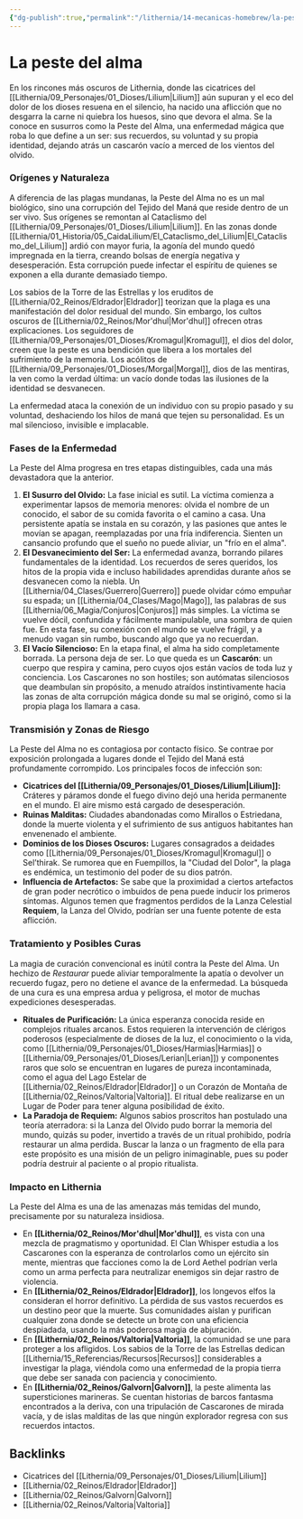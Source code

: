 ```yaml
---
{"dg-publish":true,"permalink":"/lithernia/14-mecanicas-homebrew/la-peste-del-alma/","title":"La peste del alma","tags":["lithernia","enfermedad","magia_oscura"]}
---
```


# La peste del alma

En los rincones más oscuros de Lithernia, donde las cicatrices del [[Lithernia/09_Personajes/01_Dioses/Lilium\|Lilium]] aún supuran y el eco del dolor de los dioses resuena en el silencio, ha nacido una aflicción que no desgarra la carne ni quiebra los huesos, sino que devora el alma. Se la conoce en susurros como la Peste del Alma, una enfermedad mágica que roba lo que define a un ser: sus recuerdos, su voluntad y su propia identidad, dejando atrás un cascarón vacío a merced de los vientos del olvido.

### Orígenes y Naturaleza

A diferencia de las plagas mundanas, la Peste del Alma no es un mal biológico, sino una corrupción del Tejido del Maná que reside dentro de un ser vivo. Sus orígenes se remontan al Cataclismo del [[Lithernia/09_Personajes/01_Dioses/Lilium\|Lilium]]. En las zonas donde [[Lithernia/01_Historia/05_CaidaLilium/El_Cataclismo_del_Lilium\|El_Cataclismo_del_Lilium]] ardió con mayor furia, la agonía del mundo quedó impregnada en la tierra, creando bolsas de energía negativa y desesperación. Esta corrupción puede infectar el espíritu de quienes se exponen a ella durante demasiado tiempo.

Los sabios de la Torre de las Estrellas y los eruditos de [[Lithernia/02_Reinos/Eldrador\|Eldrador]] teorizan que la plaga es una manifestación del dolor residual del mundo. Sin embargo, los cultos oscuros de [[Lithernia/02_Reinos/Mor'dhul\|Mor'dhul]] ofrecen otras explicaciones. Los seguidores de [[Lithernia/09_Personajes/01_Dioses/Kromagul\|Kromagul]], el dios del dolor, creen que la peste es una bendición que libera a los mortales del sufrimiento de la memoria. Los acólitos de [[Lithernia/09_Personajes/01_Dioses/Morgal\|Morgal]], dios de las mentiras, la ven como la verdad última: un vacío donde todas las ilusiones de la identidad se desvanecen.

La enfermedad ataca la conexión de un individuo con su propio pasado y su voluntad, deshaciendo los hilos de maná que tejen su personalidad. Es un mal silencioso, invisible e implacable.

### Fases de la Enfermedad

La Peste del Alma progresa en tres etapas distinguibles, cada una más devastadora que la anterior.

1.  **El Susurro del Olvido:** La fase inicial es sutil. La víctima comienza a experimentar lapsos de memoria menores: olvida el nombre de un conocido, el sabor de su comida favorita o el camino a casa. Una persistente apatía se instala en su corazón, y las pasiones que antes le movían se apagan, reemplazadas por una fría indiferencia. Sienten un cansancio profundo que el sueño no puede aliviar, un "frío en el alma".
2.  **El Desvanecimiento del Ser:** La enfermedad avanza, borrando pilares fundamentales de la identidad. Los recuerdos de seres queridos, los hitos de la propia vida e incluso habilidades aprendidas durante años se desvanecen como la niebla. Un [[Lithernia/04_Clases/Guerrero\|Guerrero]] puede olvidar cómo empuñar su espada; un [[Lithernia/04_Clases/Mago\|Mago]], las palabras de sus [[Lithernia/06_Magia/Conjuros\|Conjuros]] más simples. La víctima se vuelve dócil, confundida y fácilmente manipulable, una sombra de quien fue. En esta fase, su conexión con el mundo se vuelve frágil, y a menudo vagan sin rumbo, buscando algo que ya no recuerdan.
3.  **El Vacío Silencioso:** En la etapa final, el alma ha sido completamente borrada. La persona deja de ser. Lo que queda es un **Cascarón**: un cuerpo que respira y camina, pero cuyos ojos están vacíos de toda luz y conciencia. Los Cascarones no son hostiles; son autómatas silenciosos que deambulan sin propósito, a menudo atraídos instintivamente hacia las zonas de alta corrupción mágica donde su mal se originó, como si la propia plaga los llamara a casa.

### Transmisión y Zonas de Riesgo

La Peste del Alma no es contagiosa por contacto físico. Se contrae por exposición prolongada a lugares donde el Tejido del Maná está profundamente corrompido. Los principales focos de infección son:

*   **Cicatrices del [[Lithernia/09_Personajes/01_Dioses/Lilium\|Lilium]]:** Cráteres y páramos donde el fuego divino dejó una herida permanente en el mundo. El aire mismo está cargado de desesperación.
*   **Ruinas Malditas:** Ciudades abandonadas como Mirallos o Estriedana, donde la muerte violenta y el sufrimiento de sus antiguos habitantes han envenenado el ambiente.
*   **Dominios de los Dioses Oscuros:** Lugares consagrados a deidades como [[Lithernia/09_Personajes/01_Dioses/Kromagul\|Kromagul]] o Sel’thirak. Se rumorea que en Fuempillos, la "Ciudad del Dolor", la plaga es endémica, un testimonio del poder de su dios patrón.
*   **Influencia de Artefactos:** Se sabe que la proximidad a ciertos artefactos de gran poder necrótico o imbuidos de pena puede inducir los primeros síntomas. Algunos temen que fragmentos perdidos de la Lanza Celestial **Requiem**, la Lanza del Olvido, podrían ser una fuente potente de esta aflicción.

### Tratamiento y Posibles Curas

La magia de curación convencional es inútil contra la Peste del Alma. Un hechizo de *Restaurar* puede aliviar temporalmente la apatía o devolver un recuerdo fugaz, pero no detiene el avance de la enfermedad. La búsqueda de una cura es una empresa ardua y peligrosa, el motor de muchas expediciones desesperadas.

*   **Rituales de Purificación:** La única esperanza conocida reside en complejos rituales arcanos. Estos requieren la intervención de clérigos poderosos (especialmente de dioses de la luz, el conocimiento o la vida, como [[Lithernia/09_Personajes/01_Dioses/Harmias\|Harmias]] o [[Lithernia/09_Personajes/01_Dioses/Lerian\|Lerian]]) y componentes raros que solo se encuentran en lugares de pureza incontaminada, como el agua del Lago Estelar de [[Lithernia/02_Reinos/Eldrador\|Eldrador]] o un Corazón de Montaña de [[Lithernia/02_Reinos/Valtoria\|Valtoria]]. El ritual debe realizarse en un Lugar de Poder para tener alguna posibilidad de éxito.
*   **La Paradoja de Requiem:** Algunos sabios proscritos han postulado una teoría aterradora: si la Lanza del Olvido pudo borrar la memoria del mundo, quizás su poder, invertido a través de un ritual prohibido, podría restaurar un alma perdida. Buscar la lanza o un fragmento de ella para este propósito es una misión de un peligro inimaginable, pues su poder podría destruir al paciente o al propio ritualista.

### Impacto en Lithernia

La Peste del Alma es una de las amenazas más temidas del mundo, precisamente por su naturaleza insidiosa.

*   En **[[Lithernia/02_Reinos/Mor'dhul\|Mor'dhul]]**, es vista con una mezcla de pragmatismo y oportunidad. El Clan Whisper estudia a los Cascarones con la esperanza de controlarlos como un ejército sin mente, mientras que facciones como la de Lord Aethel podrían verla como un arma perfecta para neutralizar enemigos sin dejar rastro de violencia.
*   En **[[Lithernia/02_Reinos/Eldrador\|Eldrador]]**, los longevos elfos la consideran el horror definitivo. La pérdida de sus vastos recuerdos es un destino peor que la muerte. Sus comunidades aíslan y purifican cualquier zona donde se detecte un brote con una eficiencia despiadada, usando la más poderosa magia de abjuración.
*   En **[[Lithernia/02_Reinos/Valtoria\|Valtoria]]**, la comunidad se une para proteger a los afligidos. Los sabios de la Torre de las Estrellas dedican [[Lithernia/15_Referencias/Recursos\|Recursos]] considerables a investigar la plaga, viéndola como una enfermedad de la propia tierra que debe ser sanada con paciencia y conocimiento.
*   En **[[Lithernia/02_Reinos/Galvorn\|Galvorn]]**, la peste alimenta las supersticiones marineras. Se cuentan historias de barcos fantasma encontrados a la deriva, con una tripulación de Cascarones de mirada vacía, y de islas malditas de las que ningún explorador regresa con sus recuerdos intactos.

## Backlinks
- Cicatrices del [[Lithernia/09_Personajes/01_Dioses/Lilium\|Lilium]]
- [[Lithernia/02_Reinos/Eldrador\|Eldrador]]
- [[Lithernia/02_Reinos/Galvorn\|Galvorn]]
- [[Lithernia/02_Reinos/Valtoria\|Valtoria]]
